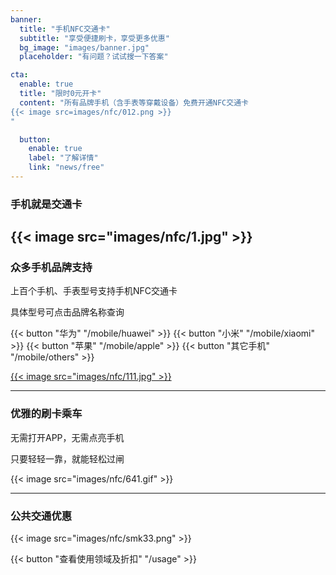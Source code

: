 ```yaml
---
banner:
  title: "手机NFC交通卡"
  subtitle: "享受便捷刷卡，享受更多优惠"
  bg_image: "images/banner.jpg"
  placeholder: "有问题？试试搜一下答案"

cta:
  enable: true
  title: "限时0元开卡"
  content: "所有品牌手机（含手表等穿戴设备）免费开通NFC交通卡
{{< image src=images/nfc/012.png >}}
"

  button:
    enable: true 
    label: "了解详情"
    link: "news/free"
---
```

### 手机就是交通卡
{{< image src="images/nfc/1.jpg" >}}
-----
### 众多手机品牌支持

上百个手机、手表型号支持手机NFC交通卡

具体型号可点击品牌名称查询

{{< button "华为" "/mobile/huawei" >}}
{{< button "小米" "/mobile/xiaomi" >}}
{{< button "苹果" "/mobile/apple" >}}
{{< button "其它手机" "/mobile/others" >}}

[{{< image src="images/nfc/111.jpg" >}}](mobile/)

--------
### 优雅的刷卡乘车

无需打开APP，无需点亮手机

只要轻轻一靠，就能轻松过闸

{{< image src="images/nfc/641.gif" >}}

--------
### 公共交通优惠

{{< image src="images/nfc/smk33.png" >}}

{{< button "查看使用领域及折扣" "/usage" >}}